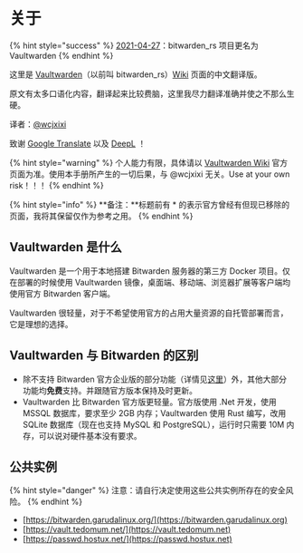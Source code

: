 # 关于

{% hint style="success" %}
[2021-04-27](https://github.com/dani-garcia/vaultwarden/releases/tag/1.21.0)：bitwarden\_rs 项目更名为 Vaultwarden
{% endhint %}

这里是 [Vaultwarden](https://github.com/dani-garcia/vaultwarden)（以前叫 bitwarden\_rs）[Wiki](https://github.com/dani-garcia/vaultwarden/wiki) 页面的中文翻译版。

原文有太多口语化内容，翻译起来比较费脑，这里我尽力翻译准确并使之不那么生硬。

译者：[@wcjxixi](mailto:wcjxixi@gmail.com)

致谢 [Google Translate](https://translate.google.com) 以及 [DeepL](https://www.deepl.com) ！

{% hint style="warning" %}
个人能力有限，具体请以 [Vaultwarden Wiki](https://github.com/dani-garcia/vaultwarden/wiki) 官方页面为准。使用本手册所产生的一切后果，与 @wcjxixi 无关。Use at your own risk！！！
{% endhint %}

{% hint style="info" %}
**备注：**标题前有 \* 的表示官方曾经有但现已移除的页面，我将其保留仅作为参考之用。
{% endhint %}

## Vaultwarden 是什么 <a href="#what-is-vaultwarden" id="what-is-vaultwarden"></a>

Vaultwarden 是一个用于本地搭建 Bitwarden 服务器的第三方 Docker 项目。仅在部署的时候使用 Vaultwarden 镜像，桌面端、移动端、浏览器扩展等客户端均使用官方 Bitwarden 客户端。

Vaultwarden 很轻量，对于不希望使用官方的占用大量资源的自托管部署而言，它是理想的选择。

## Vaultwarden 与 Bitwarden 的区别 <a href="#difference-between-vaultwarden-and-official-bitwarden" id="difference-between-vaultwarden-and-official-bitwarden"></a>

* 除不支持 Bitwarden 官方企业版的部分功能（详情见[这里](home.md#missing-features)）外，其他大部分功能均**免费**支持。并跟随官方版本保持及时更新。
* Vaultwarden 比 Bitwarden 官方版更轻量。官方版使用 .Net 开发，使用 MSSQL 数据库，要求至少 2GB 内存；Vaultwarden 使用 Rust 编写，改用 SQLite 数据库（现在也支持 MySQL 和 PostgreSQL），运行时只需要 10M 内存，可以说对硬件基本没有要求。

## 公共实例 <a href="#public-instances" id="public-instances"></a>

{% hint style="danger" %}
注意：请自行决定使用这些公共实例所存在的安全风险。
{% endhint %}

* [https://bitwarden.garudalinux.org/](https://bitwarden.garudalinux.org)
* [https://vault.tedomum.net/](https://vault.tedomum.net)
* [https://passwd.hostux.net/](https://passwd.hostux.net)
